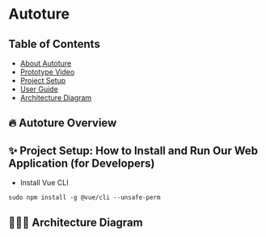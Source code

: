 # Autoture

## Table of Contents
* [About Autoture]()
* [Prototype Video]()
* [Project Setup]()
* [User Guide]()
* [Architecture Diagram]()

## 🔥 Autoture Overview

## ✨ Project Setup: How to Install and Run Our Web Application (for Developers)
* Install Vue CLI
```
sudo npm install -g @vue/cli --unsafe-perm
```
## 🧑🏻‍💻 Architecture Diagram
